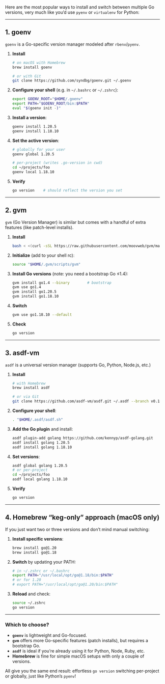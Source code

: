 Here are the most popular ways to install and switch between multiple Go versions, very much like you’d use `pyenv` or `virtualenv` for Python:

---

## 1. goenv

`goenv` is a Go-specific version manager modeled after `rbenv`/`pyenv`.

1. **Install**

   ```bash
   # on macOS with Homebrew
   brew install goenv

   # or with Git
   git clone https://github.com/syndbg/goenv.git ~/.goenv
   ```
2. **Configure your shell** (e.g. in `~/.bashrc` or `~/.zshrc`):

   ```bash
   export GOENV_ROOT="$HOME/.goenv"
   export PATH="$GOENV_ROOT/bin:$PATH"
   eval "$(goenv init -)"
   ```
3. **Install a version**:

   ```bash
   goenv install 1.20.5
   goenv install 1.18.10
   ```
4. **Set the active version**:

   ```bash
   # globally for your user
   goenv global 1.20.5

   # per-project (writes .go-version in cwd)
   cd ~/projects/foo
   goenv local 1.18.10
   ```
5. **Verify**

   ```bash
   go version    # should reflect the version you set
   ```

---

## 2. gvm

`gvm` (Go Version Manager) is similar but comes with a handful of extra features (like patch-level installs).

1. **Install**

   ```bash
   bash < <(curl -sSL https://raw.githubusercontent.com/moovweb/gvm/master/binscripts/gvm-installer)
   ```
2. **Initialize** (add to your shell rc):

   ```bash
   source "$HOME/.gvm/scripts/gvm"
   ```
3. **Install Go versions** (note: you need a bootstrap Go ≤1.4):

   ```bash
   gvm install go1.4 --binary        # bootstrap
   gvm use go1.4
   gvm install go1.20.5
   gvm install go1.18.10
   ```
4. **Switch**

   ```bash
   gvm use go1.18.10 --default
   ```
5. **Check**

   ```bash
   go version
   ```

---

## 3. asdf-vm

`asdf` is a universal version manager (supports Go, Python, Node.js, etc.)

1. **Install**

   ```bash
   # with Homebrew
   brew install asdf

   # or via Git
   git clone https://github.com/asdf-vm/asdf.git ~/.asdf --branch v0.12.0
   ```
2. **Configure your shell**:

   ```bash
   . "$HOME/.asdf/asdf.sh"
   ```
3. **Add the Go plugin** and install:

   ```bash
   asdf plugin-add golang https://github.com/kennyp/asdf-golang.git
   asdf install golang 1.20.5
   asdf install golang 1.18.10
   ```
4. **Set versions**:

   ```bash
   asdf global golang 1.20.5
   # or per-project
   cd ~/projects/foo
   asdf local golang 1.18.10
   ```
5. **Verify**

   ```bash
   go version
   ```

---

## 4. Homebrew “keg-only” approach (macOS only)

If you just want two or three versions and don’t mind manual switching:

1. **Install specific versions**:

   ```bash
   brew install go@1.20
   brew install go@1.18
   ```
2. **Switch** by updating your PATH:

   ```bash
   # in ~/.zshrc or ~/.bashrc
   export PATH="/usr/local/opt/go@1.18/bin:$PATH"
   # or for 1.20
   # export PATH="/usr/local/opt/go@1.20/bin:$PATH"
   ```
3. **Reload** and check:

   ```bash
   source ~/.zshrc
   go version
   ```

---

### Which to choose?

* **`goenv`** is lightweight and Go-focused.
* **`gvm`** offers more Go-specific features (patch installs), but requires a bootstrap Go.
* **`asdf`** is ideal if you’re already using it for Python, Node, Ruby, etc.
* **Homebrew** is fine for simple macOS setups with only a couple of versions.

All give you the same end result: effortless `go version` switching per-project or globally, just like Python’s `pyenv`!
